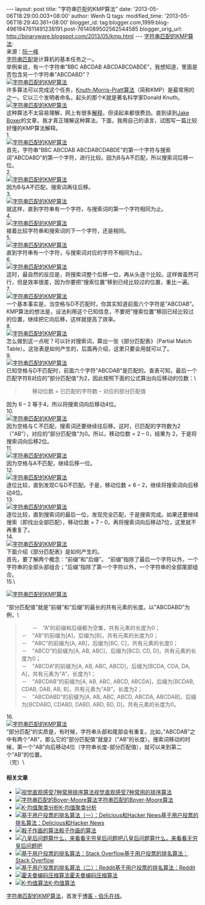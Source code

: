 --- layout: post title: "字符串匹配的KMP算法" date:
'2013-05-06T18:29:00.003+08:00' author: Wenh Q tags: modified\_time:
'2013-05-06T18:29:40.361+08:00' blogger\_id:
tag:blogger.com,1999:blog-4961947611491238191.post-7614089502562544585
blogger\_orig\_url: http://binaryware.blogspot.com/2013/05/kmp.html ---
[字符串匹配的KMP算法](http://blog.jobbole.com/39066/?utm_source=rss&utm_medium=rss&utm_campaign=%25e5%25ad%2597%25e7%25ac%25a6%25e4%25b8%25b2%25e5%258c%25b9%25e9%2585%258d%25e7%259a%2584kmp%25e7%25ae%2597%25e6%25b3%2595):
\
来源：[阮一峰](http://www.ruanyifeng.com/blog/2013/05/Knuth%E2%80%93Morris%E2%80%93Pratt_algorithm.html)\
[字符串匹配](http://en.wikipedia.org/wiki/String_searching_algorithm)是计算机的基本任务之一。\
举例来说，有一个字符串”BBC ABCDAB
ABCDABCDABDE”，我想知道，里面是否包含另一个字符串”ABCDABD”？\
[![字符串匹配的KMP算法](http://blog.jobbole.com/wp-content/uploads/2013/05/kmp-01.jpg "字符串匹配的KMP算法")](http://blog.jobbole.com/wp-content/uploads/2013/05/kmp-01.jpg "字符串匹配的KMP算法")\
许多算法可以完成这个任务，[Knuth-Morris-Pratt算法](http://en.wikipedia.org/wiki/Knuth%E2%80%93Morris%E2%80%93Pratt_algorithm)（简称KMP）是最常用的之一。它以三个发明者命名，起头的那个K就是著名科学家Donald
Knuth。\
[![字符串匹配的KMP算法](http://blog.jobbole.com/wp-content/uploads/2013/05/kmp-02.jpg "字符串匹配的KMP算法")](http://blog.jobbole.com/wp-content/uploads/2013/05/kmp-02.jpg "字符串匹配的KMP算法")\
这种算法不太容易理解，网上有很多[解释](http://www.google.com/search?q=Knuth-Morris-Pratt+algorithm)，但读起来都很费劲。直到读到[Jake
Boxer](http://jakeboxer.com/blog/2009/12/13/the-knuth-morris-pratt-algorithm-in-my-own-words/)的文章，我才真正理解这种算法。下面，我用自己的语言，试图写一篇比较好懂的KMP算法解释。\
1.\
[![字符串匹配的KMP算法](http://blog.jobbole.com/wp-content/uploads/2013/05/kmp-03.png "字符串匹配的KMP算法")](http://blog.jobbole.com/wp-content/uploads/2013/05/kmp-03.png "字符串匹配的KMP算法")\
首先，字符串”BBC ABCDAB
ABCDABCDABDE”的第一个字符与搜索词”ABCDABD”的第一个字符，进行比较。因为B与A不匹配，所以搜索词后移一位。\
2.\
[![字符串匹配的KMP算法](http://blog.jobbole.com/wp-content/uploads/2013/05/kmp-04.png "字符串匹配的KMP算法")](http://blog.jobbole.com/wp-content/uploads/2013/05/kmp-04.png "字符串匹配的KMP算法")\
因为B与A不匹配，搜索词再往后移。\
3.\
[![字符串匹配的KMP算法](http://blog.jobbole.com/wp-content/uploads/2013/05/kmp-05.png "字符串匹配的KMP算法")](http://blog.jobbole.com/wp-content/uploads/2013/05/kmp-05.png "字符串匹配的KMP算法")\
就这样，直到字符串有一个字符，与搜索词的第一个字符相同为止。\
4.\
[![字符串匹配的KMP算法](http://blog.jobbole.com/wp-content/uploads/2013/05/kmp-06.png "字符串匹配的KMP算法")](http://blog.jobbole.com/wp-content/uploads/2013/05/kmp-06.png "字符串匹配的KMP算法")\
接着比较字符串和搜索词的下一个字符，还是相同。\
5.\
[![字符串匹配的KMP算法](http://blog.jobbole.com/wp-content/uploads/2013/05/kmp-07.png "字符串匹配的KMP算法")](http://blog.jobbole.com/wp-content/uploads/2013/05/kmp-07.png "字符串匹配的KMP算法")\
直到字符串有一个字符，与搜索词对应的字符不相同为止。\
6.\
[![字符串匹配的KMP算法](http://blog.jobbole.com/wp-content/uploads/2013/05/kmp-08.png "字符串匹配的KMP算法")](http://blog.jobbole.com/wp-content/uploads/2013/05/kmp-08.png "字符串匹配的KMP算法")\
这时，最自然的反应是，将搜索词整个后移一位，再从头逐个比较。这样做虽然可行，但是效率很差，因为你要把”搜索位置”移到已经比较过的位置，重比一遍。\
7.\
[![字符串匹配的KMP算法](http://blog.jobbole.com/wp-content/uploads/2013/05/kmp-09.png "字符串匹配的KMP算法")](http://blog.jobbole.com/wp-content/uploads/2013/05/kmp-09.png "字符串匹配的KMP算法")\
一个基本事实是，当空格与D不匹配时，你其实知道前面六个字符是”ABCDAB”。KMP算法的想法是，设法利用这个已知信息，不要把”搜索位置”移回已经比较过的位置，继续把它向后移，这样就提高了效率。\
8.\
[![字符串匹配的KMP算法](http://blog.jobbole.com/wp-content/uploads/2013/05/kmp-10.png "字符串匹配的KMP算法")](http://blog.jobbole.com/wp-content/uploads/2013/05/kmp-10.png "字符串匹配的KMP算法")\
怎么做到这一点呢？可以针对搜索词，算出一张《部分匹配表》（Partial Match
Table）。这张表是如何产生的，后面再介绍，这里只要会用就可以了。\
9.\
[![字符串匹配的KMP算法](http://blog.jobbole.com/wp-content/uploads/2013/05/kmp-11.png "字符串匹配的KMP算法")](http://blog.jobbole.com/wp-content/uploads/2013/05/kmp-11.png "字符串匹配的KMP算法")\
已知空格与D不匹配时，前面六个字符”ABCDAB”是匹配的。查表可知，最后一个匹配字符B对应的”部分匹配值”为2，因此按照下面的公式算出向后移动的位数：\

> 　　移动位数 = 已匹配的字符数 – 对应的部分匹配值

因为 6 – 2 等于4，所以将搜索词向后移动4位。\
10.\
[![字符串匹配的KMP算法](http://blog.jobbole.com/wp-content/uploads/2013/05/kmp-12.png "字符串匹配的KMP算法")](http://blog.jobbole.com/wp-content/uploads/2013/05/kmp-12.png "字符串匹配的KMP算法")\
因为空格与Ｃ不匹配，搜索词还要继续往后移。这时，已匹配的字符数为2（”AB”），对应的”部分匹配值”为0。所以，移动位数
= 2 – 0，结果为 2，于是将搜索词向后移2位。\
11.\
[![字符串匹配的KMP算法](http://blog.jobbole.com/wp-content/uploads/2013/05/kmp-13.png "字符串匹配的KMP算法")](http://blog.jobbole.com/wp-content/uploads/2013/05/kmp-13.png "字符串匹配的KMP算法")\
因为空格与A不匹配，继续后移一位。\
12.\
[![字符串匹配的KMP算法](http://blog.jobbole.com/wp-content/uploads/2013/05/kmp-14.png "字符串匹配的KMP算法")](http://blog.jobbole.com/wp-content/uploads/2013/05/kmp-14.png "字符串匹配的KMP算法")\
逐位比较，直到发现C与D不匹配。于是，移动位数 = 6 –
2，继续将搜索词向后移动4位。\
13.\
[![字符串匹配的KMP算法](http://blog.jobbole.com/wp-content/uploads/2013/05/kmp-15.png "字符串匹配的KMP算法")](http://blog.jobbole.com/wp-content/uploads/2013/05/kmp-15.png "字符串匹配的KMP算法")\
逐位比较，直到搜索词的最后一位，发现完全匹配，于是搜索完成。如果还要继续搜索（即找出全部匹配），移动位数
= 7 – 0，再将搜索词向后移动7位，这里就不再重复了。\
14.\
[![字符串匹配的KMP算法](http://blog.jobbole.com/wp-content/uploads/2013/05/kmp-16.png "字符串匹配的KMP算法")](http://blog.jobbole.com/wp-content/uploads/2013/05/kmp-16.png "字符串匹配的KMP算法")\
下面介绍《部分匹配表》是如何产生的。\
首先，要了解两个概念：”前缀”和”后缀”。
“前缀”指除了最后一个字符以外，一个字符串的全部头部组合；”后缀”指除了第一个字符以外，一个字符串的全部尾部组合。\
15.\

[![字符串匹配的KMP算法](http://blog.jobbole.com/wp-content/uploads/2013/05/kmp-17.png "字符串匹配的KMP算法")](http://blog.jobbole.com/wp-content/uploads/2013/05/kmp-17.png "字符串匹配的KMP算法")

“部分匹配值”就是”前缀”和”后缀”的最长的共有元素的长度。以”ABCDABD”为例，\

> 　　－　”A”的前缀和后缀都为空集，共有元素的长度为0；\
> －　”AB”的前缀为[A]，后缀为[B]，共有元素的长度为0；\
> －　”ABC”的前缀为[A, AB]，后缀为[BC, C]，共有元素的长度0；\
> －　”ABCD”的前缀为[A, AB, ABC]，后缀为[BCD, CD,
> D]，共有元素的长度为0；\
> －　”ABCDA”的前缀为[A, AB, ABC, ABCD]，后缀为[BCDA, CDA, DA,
> A]，共有元素为”A”，长度为1；\
> －　”ABCDAB”的前缀为[A, AB, ABC, ABCD, ABCDA]，后缀为[BCDAB, CDAB,
> DAB, AB, B]，共有元素为”AB”，长度为2；\
> －　”ABCDABD”的前缀为[A, AB, ABC, ABCD, ABCDA, ABCDAB]，后缀为[BCDABD,
> CDABD, DABD, ABD, BD, D]，共有元素的长度为0。

16.\
[![字符串匹配的KMP算法](http://blog.jobbole.com/wp-content/uploads/2013/05/kmp-18.png "字符串匹配的KMP算法")](http://blog.jobbole.com/wp-content/uploads/2013/05/kmp-18.png "字符串匹配的KMP算法")\
“部分匹配”的实质是，有时候，字符串头部和尾部会有重复。比如，”ABCDAB”之中有两个”AB”，那么它的”部分匹配值”就是2（”AB”的长度）。搜索词移动的时候，第一个”AB”向后移动4位（字符串长度-部分匹配值），就可以来到第二个”AB”的位置。\
（完）\

#### 相关文章

-   [![视觉直观感受7种常用排序算法](http://blog.jobbole.com/wp-content/uploads/2012/01/Visual-and-intuitive-feel-of-7-common-sorting-algorithms-150x150.gif)](http://blog.jobbole.com/11745/)[视觉直观感受7种常用的排序算法](http://blog.jobbole.com/11745/)
-   [![字符串匹配的Boyer-Moore算法](http://blog.jobbole.com/wp-content/uploads/2013/05/15-150x140.png)](http://blog.jobbole.com/39132/)[字符串匹配的Boyer-Moore算法](http://blog.jobbole.com/39132/)
-   [![K-均值聚类分析](http://www.jobbole.net/wp-content/uploads/2013/02/kmeans_thumb2-150x150.gifimgmax800)](http://blog.jobbole.com/16048/)[K-均值聚类分析](http://blog.jobbole.com/16048/)
-   [![基于用户投票的排名算法（一）：Delicious和Hacker
    News](http://blog.jobbole.com/wp-content/uploads/2012/03/ranking-algorithm-based-on-users-vote01-150x150.jpg)](http://blog.jobbole.com/15713/)[基于用户投票的排名算法：Delicious和Hacker
    News](http://blog.jobbole.com/15713/)
-   [![骰子作画的算法](http://blog.jobbole.com/wp-content/uploads/2011/11/Dice-Portrait-algorith6-150x150.jpg)](http://blog.jobbole.com/8563/)[骰子作画的算法](http://blog.jobbole.com/8563/)
-   [![八皇后问题算什么，来看看无穷皇后问题吧](http://blog.jobbole.com/wp-content/plugins/wordpress-23-related-posts-plugin/static/thumbs/29.jpg)](http://blog.jobbole.com/1310/)[八皇后问题算什么，来看看无穷皇后问题吧](http://blog.jobbole.com/1310/)
-   [![基于用户投票的排名算法：Stack
    Overflow](http://blog.jobbole.com/wp-content/uploads/2012/03/Stack-Overflow11-150x60.png)](http://blog.jobbole.com/16146/)[基于用户投票的排名算法：Stack
    Overflow](http://blog.jobbole.com/16146/)
-   [![基于用户投票的排名算法（二）：Reddit](http://blog.jobbole.com/wp-content/uploads/2012/03/ranking-algorithm-based-on-users-vote201-150x150.jpg)](http://blog.jobbole.com/15727/)[基于用户投票的排名算法：Reddit](http://blog.jobbole.com/15727/)
-   [![霍夫曼编码压缩算法](http://blog.jobbole.com/wp-content/uploads/2012/05/Huffman-encoding-compression-algorithm1-150x150.png)](http://blog.jobbole.com/20091/)[霍夫曼编码压缩算法](http://blog.jobbole.com/20091/)
-   [![K-均值算法](http://blog.jobbole.com/wp-content/uploads/2012/07/CityBlockDistance_clip_image002.gif)](http://blog.jobbole.com/23157/)[K-均值算法](http://blog.jobbole.com/23157/)

[字符串匹配的KMP算法](http://blog.jobbole.com/39066/)，首发于[博客 -
伯乐在线](http://blog.jobbole.com/)。
